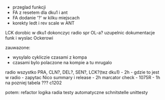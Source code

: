 
- przeglad funkcji
- FA z resetem dla dku1 i ant
- FA dodanie '?' w kilku miejscach
- korekty ledt i rev scale w ANT

LCK dorobic w dku1
dokonczyc radio
spr OL-a?
uzupelnic dokumentacje funk i wyslac Ockerowi


zauwazone:
- wysylalo cykliczie czasami z kompa
- czasami bylo polaczone na kompie a tu mrugalo



radio wszystko PRA, CLN?, DEL?, SEN?, LCK?(tez dku1) - 2h - gdzie to jest w radio - zapytac Nico
summary i release - 2h
marcator check - 1075R - 1h
na pozniej tabela ???
c1202



potem:
refactor
logika radia
testy automatyczne schnitstelle
unittesty